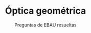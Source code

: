 ---
title: Óptica geométrica
subtitle: Preguntas de EBAU resueltas
summary: Preguntas de EBAU resueltas.
tags:
- EBAU
- óptica
categories:
- Física
weight: 4

_build:
  render: never

# Optional external URL for project (replaces project detail page).
external_link: "https://drive.google.com/file/d/0B6t6-aLmKtoLMDI5LUR3UFBFaG8/view"

image:
  caption: Foto de [**j.mt_photography**](https://www.pexels.com/es-es/@j-mt_photography-628996) en [Pexels](https://www.pexels.com/es-es/)
  focal_point: Smart
---